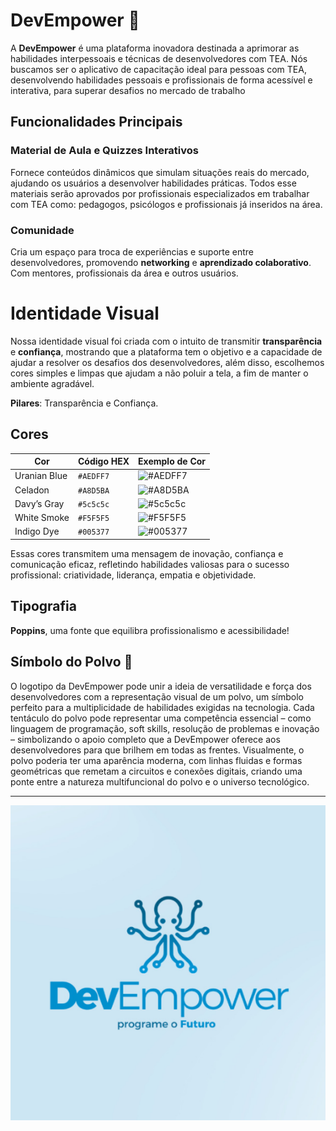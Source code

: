 # DevEmpower 🐙
A **DevEmpower** é uma plataforma inovadora destinada a aprimorar as habilidades interpessoais e técnicas de desenvolvedores com TEA. Nós buscamos ser o aplicativo de capacitação ideal para pessoas com TEA, desenvolvendo habilidades pessoais e profissionais de forma acessível e interativa, para superar desafios no mercado de trabalho

## Funcionalidades Principais

### Material de Aula e Quizzes Interativos
Fornece conteúdos dinâmicos que simulam situações reais do mercado, ajudando os usuários a desenvolver habilidades práticas. Todos esse materiais serão aprovados por profissionais especializados em trabalhar com TEA como: pedagogos, psicólogos e profissionais já inseridos na área.

### Comunidade
Cria um espaço para troca de experiências e suporte entre desenvolvedores, promovendo **networking** e **aprendizado colaborativo**. Com mentores, profissionais da área e outros usuários.

# Identidade Visual
Nossa identidade visual foi criada com o intuito de transmitir **transparência** e **confiança**, mostrando que a plataforma tem o objetivo e a capacidade de ajudar a resolver os desafios dos desenvolvedores, além disso, escolhemos cores simples e limpas que ajudam a não poluir a tela, a fim de manter o ambiente agradável.
  
**Pilares**: Transparência e Confiança.

## Cores

| Cor             | Código HEX | Exemplo de Cor       |
|-----------------|------------|----------------------|
| Uranian Blue    | `#AEDFF7`  | ![#AEDFF7](https://via.placeholder.com/10/AEDFF7?text=+) |
| Celadon    | `#A8D5BA`  | ![#A8D5BA](https://via.placeholder.com/10/A8D5BA?text=+) |
| Davy’s Gray      | `#5c5c5c`  | ![#5c5c5c](https://via.placeholder.com/10/5c5c5c?text=+) |
| White Smoke     | `#F5F5F5`  | ![#F5F5F5](https://via.placeholder.com/10/F5F5F5?text=+) |
| Indigo Dye     | `#005377`  | ![#005377](https://via.placeholder.com/10/005377?text=+) |


Essas cores transmitem uma mensagem de inovação, confiança e comunicação eficaz, refletindo habilidades valiosas para o sucesso profissional: criatividade, liderança, empatia e objetividade.

## Tipografia
**Poppins**, uma fonte que equilibra profissionalismo e acessibilidade!

## Símbolo do Polvo 🐙
O logotipo da DevEmpower pode unir a ideia de versatilidade e força dos desenvolvedores com a representação visual de um polvo, um símbolo perfeito
para a multiplicidade de habilidades exigidas na tecnologia. Cada tentáculo do polvo pode representar uma
competência essencial – como linguagem de programação, soft skills, resolução de problemas e inovação – simbolizando o apoio completo que a DevEmpower oferece aos desenvolvedores para que brilhem em todas as frentes. Visualmente, o polvo poderia ter uma aparência moderna, com linhas fluidas e formas geométricas que remetam a circuitos e conexões digitais, criando uma ponte entre a natureza multifuncional do polvo e o universo tecnológico.


---
<div align="center">
  <img src="assets/logotipo02.png" alt="Logotipo" style="margin-bottom: 20px;" />
</div>
